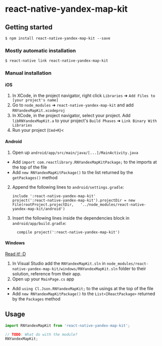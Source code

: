 
# react-native-yandex-map-kit

## Getting started

`$ npm install react-native-yandex-map-kit --save`

### Mostly automatic installation

`$ react-native link react-native-yandex-map-kit`

### Manual installation


#### iOS

1. In XCode, in the project navigator, right click `Libraries` ➜ `Add Files to [your project's name]`
2. Go to `node_modules` ➜ `react-native-yandex-map-kit` and add `RNYandexMapKit.xcodeproj`
3. In XCode, in the project navigator, select your project. Add `libRNYandexMapKit.a` to your project's `Build Phases` ➜ `Link Binary With Libraries`
4. Run your project (`Cmd+R`)<

#### Android

1. Open up `android/app/src/main/java/[...]/MainActivity.java`
  - Add `import com.reactlibrary.RNYandexMapKitPackage;` to the imports at the top of the file
  - Add `new RNYandexMapKitPackage()` to the list returned by the `getPackages()` method
2. Append the following lines to `android/settings.gradle`:
  	```
  	include ':react-native-yandex-map-kit'
  	project(':react-native-yandex-map-kit').projectDir = new File(rootProject.projectDir, 	'../node_modules/react-native-yandex-map-kit/android')
  	```
3. Insert the following lines inside the dependencies block in `android/app/build.gradle`:
  	```
      compile project(':react-native-yandex-map-kit')
  	```

#### Windows
[Read it! :D](https://github.com/ReactWindows/react-native)

1. In Visual Studio add the `RNYandexMapKit.sln` in `node_modules/react-native-yandex-map-kit/windows/RNYandexMapKit.sln` folder to their solution, reference from their app.
2. Open up your `MainPage.cs` app
  - Add `using Cl.Json.RNYandexMapKit;` to the usings at the top of the file
  - Add `new RNYandexMapKitPackage()` to the `List<IReactPackage>` returned by the `Packages` method


## Usage
```javascript
import RNYandexMapKit from 'react-native-yandex-map-kit';

// TODO: What do with the module?
RNYandexMapKit;
```
  